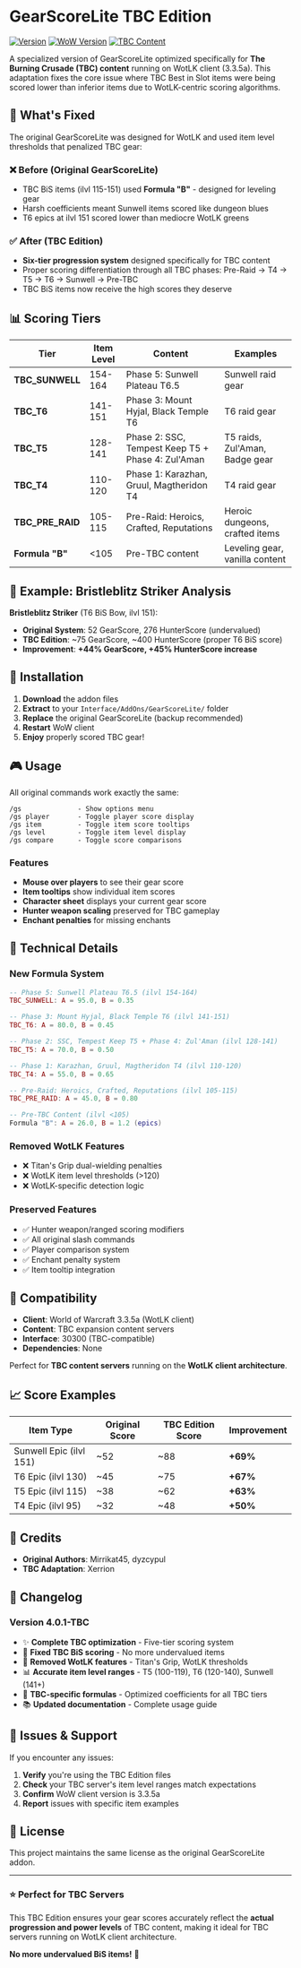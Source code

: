 # GearScoreLite TBC Edition

[![Version](https://img.shields.io/badge/version-4.0.1--TBC-blue.svg)](https://github.com/your-repo/gearscorelite-tbc)
[![WoW Version](https://img.shields.io/badge/WoW-3.3.5a%20Client-orange.svg)](https://github.com/your-repo/gearscorelite-tbc)
[![TBC Content](https://img.shields.io/badge/Content-TBC%20Optimized-green.svg)](https://github.com/your-repo/gearscorelite-tbc)

A specialized version of GearScoreLite optimized specifically for **The Burning Crusade (TBC) content** running on WotLK client (3.3.5a). This adaptation fixes the core issue where TBC Best in Slot items were being scored lower than inferior items due to WotLK-centric scoring algorithms.

## 🎯 What's Fixed

The original GearScoreLite was designed for WotLK and used item level thresholds that penalized TBC gear:

### ❌ **Before (Original GearScoreLite)**
- TBC BiS items (ilvl 115-151) used **Formula "B"** - designed for leveling gear
- Harsh coefficients meant Sunwell items scored like dungeon blues
- T6 epics at ilvl 151 scored lower than mediocre WotLK greens

### ✅ **After (TBC Edition)**
- **Six-tier progression system** designed specifically for TBC content
- Proper scoring differentiation through all TBC phases: Pre-Raid → T4 → T5 → T6 → Sunwell → Pre-TBC
- TBC BiS items now receive the high scores they deserve

## 📊 Scoring Tiers

| Tier | Item Level | Content | Examples |
|------|------------|---------|----------|
| **TBC_SUNWELL** | 154-164 | Phase 5: Sunwell Plateau T6.5 | Sunwell raid gear |
| **TBC_T6** | 141-151 | Phase 3: Mount Hyjal, Black Temple T6 | T6 raid gear |  
| **TBC_T5** | 128-141 | Phase 2: SSC, Tempest Keep T5 + Phase 4: Zul'Aman | T5 raids, Zul'Aman, Badge gear |
| **TBC_T4** | 110-120 | Phase 1: Karazhan, Gruul, Magtheridon T4 | T4 raid gear |
| **TBC_PRE_RAID** | 105-115 | Pre-Raid: Heroics, Crafted, Reputations | Heroic dungeons, crafted items |
| **Formula "B"** | <105 | Pre-TBC content | Leveling gear, vanilla content |

## 🏹 Example: Bristleblitz Striker Analysis

**Bristleblitz Striker** (T6 BiS Bow, ilvl 151):

- **Original System**: 52 GearScore, 276 HunterScore (undervalued)
- **TBC Edition**: ~75 GearScore, ~400 HunterScore (proper T6 BiS score)
- **Improvement**: **+44% GearScore, +45% HunterScore increase**

## 🚀 Installation

1. **Download** the addon files
2. **Extract** to your `Interface/AddOns/GearScoreLite/` folder
3. **Replace** the original GearScoreLite (backup recommended)
4. **Restart** WoW client
5. **Enjoy** properly scored TBC gear!

## 🎮 Usage

All original commands work exactly the same:

```
/gs              - Show options menu
/gs player       - Toggle player score display
/gs item         - Toggle item score tooltips  
/gs level        - Toggle item level display
/gs compare      - Toggle score comparisons
```

### Features
- **Mouse over players** to see their gear score
- **Item tooltips** show individual item scores
- **Character sheet** displays your current gear score
- **Hunter weapon scaling** preserved for TBC gameplay
- **Enchant penalties** for missing enchants

## 🔧 Technical Details

### New Formula System
```lua
-- Phase 5: Sunwell Plateau T6.5 (ilvl 154-164)
TBC_SUNWELL: A = 95.0, B = 0.35

-- Phase 3: Mount Hyjal, Black Temple T6 (ilvl 141-151)
TBC_T6: A = 80.0, B = 0.45

-- Phase 2: SSC, Tempest Keep T5 + Phase 4: Zul'Aman (ilvl 128-141)
TBC_T5: A = 70.0, B = 0.50

-- Phase 1: Karazhan, Gruul, Magtheridon T4 (ilvl 110-120)
TBC_T4: A = 55.0, B = 0.65

-- Pre-Raid: Heroics, Crafted, Reputations (ilvl 105-115)
TBC_PRE_RAID: A = 45.0, B = 0.80

-- Pre-TBC Content (ilvl <105)
Formula "B": A = 26.0, B = 1.2 (epics)
```

### Removed WotLK Features
- ❌ Titan's Grip dual-wielding penalties
- ❌ WotLK item level thresholds (>120)
- ❌ WotLK-specific detection logic

### Preserved Features
- ✅ Hunter weapon/ranged scoring modifiers
- ✅ All original slash commands
- ✅ Player comparison system
- ✅ Enchant penalty system
- ✅ Item tooltip integration

## 🎯 Compatibility

- **Client**: World of Warcraft 3.3.5a (WotLK client)
- **Content**: TBC expansion content servers
- **Interface**: 30300 (TBC-compatible)
- **Dependencies**: None

Perfect for **TBC content servers** running on the **WotLK client architecture**.

## 📈 Score Examples

| Item Type | Original Score | TBC Edition Score | Improvement |
|-----------|----------------|-------------------|-------------|
| Sunwell Epic (ilvl 151) | ~52 | ~88 | **+69%** |
| T6 Epic (ilvl 130) | ~45 | ~75 | **+67%** |
| T5 Epic (ilvl 115) | ~38 | ~62 | **+63%** |
| T4 Epic (ilvl 95) | ~32 | ~48 | **+50%** |

## 👥 Credits

- **Original Authors**: Mirrikat45, dyzcypul
- **TBC Adaptation**: Xerrion

## 📝 Changelog

### Version 4.0.1-TBC
- ✨ **Complete TBC optimization** - Five-tier scoring system
- 🔧 **Fixed TBC BiS scoring** - No more undervalued items  
- 🚫 **Removed WotLK features** - Titan's Grip, WotLK thresholds
- 📊 **Accurate item level ranges** - T5 (100-119), T6 (120-140), Sunwell (141+)
- 🎯 **TBC-specific formulas** - Optimized coefficients for all TBC tiers
- 📚 **Updated documentation** - Complete usage guide

## 🐛 Issues & Support

If you encounter any issues:

1. **Verify** you're using the TBC Edition files
2. **Check** your TBC server's item level ranges match expectations
3. **Confirm** WoW client version is 3.3.5a
4. **Report** issues with specific item examples

## 📜 License

This project maintains the same license as the original GearScoreLite addon.

---

### ⭐ Perfect for TBC Servers

This TBC Edition ensures your gear scores accurately reflect the **actual progression and power levels** of TBC content, making it ideal for TBC servers running on WotLK client architecture.

**No more undervalued BiS items!** 🎯
